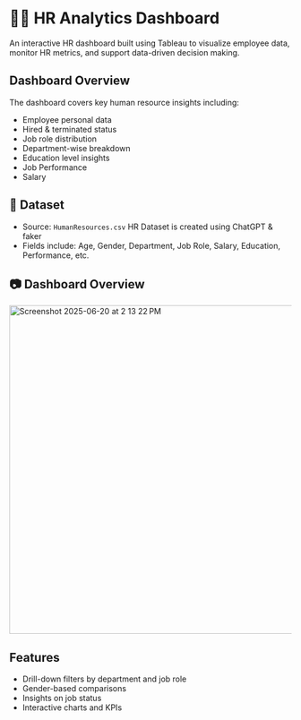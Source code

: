 # 👩‍💼 HR Analytics Dashboard

An interactive HR dashboard built using Tableau to visualize employee data, monitor HR metrics, and support data-driven decision making.

## Dashboard Overview

The dashboard covers key human resource insights including:

- Employee personal data
- Hired & terminated status
- Job role distribution
- Department-wise breakdown
- Education level insights
- Job Performance
- Salary 

## 🧾 Dataset
- Source: `HumanResources.csv`
 HR Dataset is created using ChatGPT & faker
- Fields include: Age, Gender, Department, Job Role, Salary, Education, Performance, etc.

## 📷 Dashboard Overview
<img width="587" alt="Screenshot 2025-06-20 at 2 13 22 PM" src="https://github.com/user-attachments/assets/f13bc67e-9f5b-431b-8b12-22f605dc130b" />

## Features
- Drill-down filters by department and job role
- Gender-based comparisons
- Insights on job status 
- Interactive charts and KPIs
